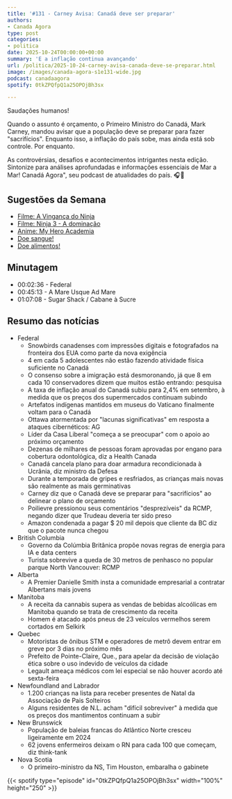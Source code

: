 ```yaml
---
title: '#131 - Carney Avisa: Canadá deve ser preparar'
authors:
- Canada Agora
type: post
categories:
- politica
date: 2025-10-24T00:00:00+00:00
summary: 'E a inflação continua avançando'
url: /politica/2025-10-24-carney-avisa-canada-deve-se-preparar.html
image: /images/canada-agora-s1e131-wide.jpg
podcast: canadaagora
spotify: 0tkZPQfpQ1a25OPOjBh3sx

---
```


Saudações humanos!

Quando o assunto é orçamento, o Primeiro Ministro do Canadá, Mark Carney, mandou avisar que a
população deve se preparar para fazer "sacrifícios". Enquanto isso, a inflação do país sobe, mas
ainda está sob controle. Por enquanto.

As controvérsias, desafios e acontecimentos intrigantes nesta edição. Sintonize para análises aprofundadas e informações essenciais de Mar a Mar! Canadá Agora", seu podcast de atualidades do país. 🎧📰

## Sugestões da Semana
- [Filme: A Vingança do Ninja](https://www.imdb.com/title/tt0086192/)
- [Filme: Ninja 3 - A dominação](https://www.imdb.com/title/tt0087805/)
- [Anime: My Hero Academia](https://www.imdb.com/title/tt5626028/)
- [Doe sangue!](https://blood.ca)
- [Doe alimentos!](https://foodbankscanada.ca)

## Minutagem
- 00:02:36 - Federal
- 00:45:13 - A Mare Usque Ad Mare
- 01:07:08 - Sugar Shack / Cabane à Sucre

## Resumo das notícias
- Federal
  - Snowbirds canadenses com impressões digitais e fotografados na fronteira dos EUA como parte da nova exigência
  - 4 em cada 5 adolescentes não estão fazendo atividade física suficiente no Canadá
  - O consenso sobre a imigração está desmoronando, já que 8 em cada 10 conservadores dizem que muitos estão entrando: pesquisa
  - A taxa de inflação anual do Canadá subiu para 2,4% em setembro, à medida que os preços dos supermercados continuam subindo
  - Artefatos indígenas mantidos em museus do Vaticano finalmente voltam para o Canadá
  - Ottawa atormentada por "lacunas significativas" em resposta a ataques cibernéticos: AG
  - Líder da Casa Liberal "começa a se preocupar" com o apoio ao próximo orçamento
  - Dezenas de milhares de pessoas foram aprovadas por engano para cobertura odontológica, diz a Health Canada
  - Canadá cancela plano para doar armadura recondicionada à Ucrânia, diz ministro da Defesa
  - Durante a temporada de gripes e resfriados, as crianças mais novas são realmente as mais germinativas
  - Carney diz que o Canadá deve se preparar para "sacrifícios" ao delinear o plano de orçamento
  - Poilievre pressionou seus comentários "desprezíveis" da RCMP, negando dizer que Trudeau deveria ter sido preso
  - Amazon condenada a pagar $ 20 mil depois que cliente da BC diz que o pacote nunca chegou
- British Columbia
  - Governo da Colúmbia Britânica propõe novas regras de energia para IA e data centers
  - Turista sobrevive a queda de 30 metros de penhasco no popular parque North Vancouver: RCMP
- Alberta
  - A Premier Danielle Smith insta a comunidade empresarial a contratar Albertans mais jovens
- Manitoba
  - A receita da cannabis supera as vendas de bebidas alcoólicas em Manitoba quando se trata de crescimento da receita
  - Homem é atacado após pneus de 23 veículos vermelhos serem cortados em Selkirk
- Quebec
  - Motoristas de ônibus STM e operadores de metrô devem entrar em greve por 3 dias no próximo mês
  - Prefeito de Pointe-Claire, Que., para apelar da decisão de violação ética sobre o uso indevido de veículos da cidade
  - Legault ameaça médicos com lei especial se não houver acordo até sexta-feira
- Newfoundland and Labrador
  - 1.200 crianças na lista para receber presentes de Natal da Associação de Pais Solteiros
  - Alguns residentes de N.L. acham "difícil sobreviver" à medida que os preços dos mantimentos continuam a subir
- New Brunswick
  - População de baleias francas do Atlântico Norte cresceu ligeiramente em 2024
  - 62 jovens enfermeiros deixam o RN para cada 100 que começam, diz think-tank
- Nova Scotia
  - O primeiro-ministro da NS, Tim Houston, embaralha o gabinete

{{< spotify type="episode" id="0tkZPQfpQ1a25OPOjBh3sx" width="100%" height="250" >}}
